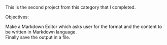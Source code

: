 This is the second project from this category that I completed.

Objectives:

Make a Markdown Editor which asks user for the format and the content to be written in Markdown language.  
Finally save the output in a file.
